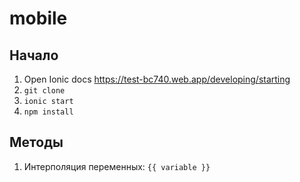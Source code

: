 # mobile

## Начало
1. Open Ionic docs https://test-bc740.web.app/developing/starting
2. `git clone`
3. `ionic start`
4. `npm install`

## Методы
1. Интерполяция переменных: `{{ variable }}`
